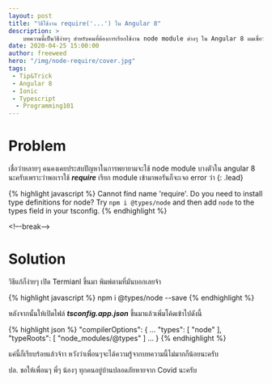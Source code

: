 ```yaml
---
layout: post
title: "วิธีใช้งาน require('...') ใน Angular 8"
description: > 
    บทความนี้เป็นวิธีง่ายๆ สำหรับคนที่ต้องการเรียกใช้งาน node module ต่างๆ ใน Angular 8 ผมเชื่อว่าหลายๆ คนก็น่าจะรู้แล้วแต่ว่า บางคนก็ยังไม่รู้นะครับ
date: 2020-04-25 15:00:00
author: freeweed
hero: "/img/node-require/cover.jpg"
tags: 
 - Tip&Trick
 - Angular 8
 - Ionic
 - Typescript
  - Programming101
---
```


# Problem
เชื่อว่าหลายๆ คนคงเคยประสบปัญหาในการพยายามจะใช้ node module บางตัวใน angular 8 นะครับเพราะว่าพอเราใช้ ***require*** เรียก module เข้ามาพอรันก็จะเจอ error ว่า
{: .lead}

{% highlight javascript %}
Cannot find name 'require'. Do you need to install type definitions for node? 
Try `npm i @types/node` and then add `node` to the types field in your tsconfig.
{% endhighlight %}

<!–-break-–>

# Solution

วิธีแก้ก็ง่ายๆ เปิด Termianl ขึ้นมา พิมพ์ตามที่มันบอกเลยจ้า

{% highlight javascript %}
npm i @types/node --save
{% endhighlight %}

หลังจากนั้นให้เปิดไฟล์ ***tsconfig.app.json*** ขึ้นมาแล้วเพิ่มโค้ดเข้าไปดังนี้

{% highlight json %}
"compilerOptions": {
    ...
    "types": [ "node" ],
    "typeRoots": [ "node_modules/@types" ]
    ...
}
{% endhighlight %}

แค่นี้ก็เรียบร้อยแล้วจ้าา หวังว่าเพื่อนๆจะได้ความรู้จากบทความนี้ไม่มากก็น้อยนะครับ

ปล. ขอให้เพื่อนๆ พี่ๆ น้องๆ ทุกคนอยู่บ้านปลอดภัยหายจาก Covid นะครับ